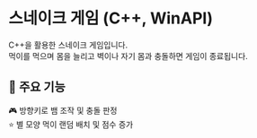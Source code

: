 # 스네이크 게임 (C++, WinAPI)

C++을 활용한 스네이크 게임입니다.  
먹이를 먹으며 몸을 늘리고 벽이나 자기 몸과 충돌하면 게임이 종료됩니다.    

## 📌 주요 기능  
🎮 방향키로 뱀 조작 및 충돌 판정  
⭐ 별 모양 먹이 랜덤 배치 및 점수 증가  
